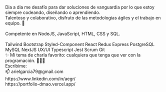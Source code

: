<br>
Dia a dia me desafío para dar soluciones de vanguardia  por lo que estoy siempre codeando, diseñando o aprendiendo.<br>
Talentoso y colaborativo, disfruto de las metodologias ágiles y el trabajo en equipo. 🚀 <br> <br>
Competente en NodeJS, JavaScript, HTML, CSS y SQL.<br> <br>
Tailwind  Bootstrap  Styled-Component  React  Redux Express  PostgreSQL  MySQL  NextJS 
UX/UI  Typescript Jest Scrum Git <br>
✨
Mi tema  de charla favorito: cualquiera que tenga que ver con la programación. 👨🏻‍💻 <br>
Escribime:<br>
📫 
arielgarcia79@gmail.com <br>
https://www.linkedin.com/in/aegr/ <br>
https://portfolio-dmao.vercel.app/
